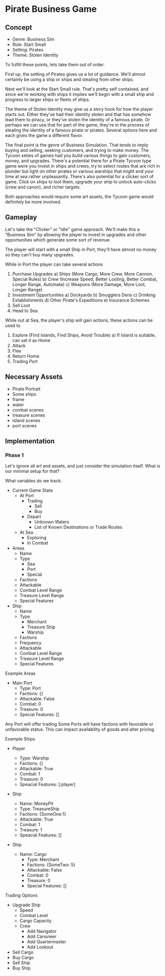 # Pirate Business Game

## Concept
* Genre: Business Sim
* Rule: Start Small
* Setting: Pirates
* Theme: Stolen Identity

To fulfill these points, lets take them out of order.

First up, the setting of Pirates gives us a lot of guidance.  We'll almost certainly be using a ship or ships and stealing from other ships.

Next we'll look at the Start Small rule.  That's pretty self contained, and since we're working with ships it implies we'll begin with a small ship and progress to larger ships or fleets of ships.

The theme of Stolen Identity may give us a story hook for how the player starts out.  Either they've had their identity stolen and that has somehow lead them to piracy, or they've stolen the identity of a famous pirate.  Or perhaps we can use that for part of the game, they're in the process of stealing the identity of a famous pirate or pirates. Several options here and each gives the game a different flavor.

The final point is the genre of Business Simulation.  That tends to imply buying and selling, seeking customers, and trying to make money.  The Tycoon seties of games had you build various things to gain customers, money, and upgrades.  There's a potential there for a Pirate Tycoon type game were you invest in ships and crews, try to select routes that are rich in plunder but light on other pirates or various warships that might end your time at sea rather unpleasantly.  There's also potential for a clicker sort of game.   Click on ships to loot them, upgrade your ship to  unlock auto-clicks (crew and canon), and richer targets.

Both approaches would require some art assets, the Tycoon game would definitely be more involved.

## Gameplay
  Let's take the "Clicker" or "Idle" game approach.  We'll make this a "Business Sim" by allowing the player to invest in upgrades and other opportunities which generate some sort of revenue.

  The player will start with a small Ship in Port, they'll have almost no money so they can't buy many upgrades.

  While in Port the player can take several actions
  1) Purchase Upgrades
    a) Ships (More Cargo, More Crew, More Cannon, Special Rules)
    b) Crew (Increase Speed, Better Looting, Better Combat, Longer Range, Automate)
    c) Weapons (More Damage, More Loot, Longer Range)
  2) Investment Opportunities
    a) Dockyards
    b) Smugglers Dens
    c) Drinking Extablishments
    d) Other Pirate's Expeditions
    e) Insurance Schemes
  3) Sell Loot
  4) Head to Sea

  While out at Sea, the player's ship will gain actions, these actions can be used to
  1) Explore (Find Islands, Find Ships, Avoid Trouble)
    a) If Island is suitable, can set it as Home
  2) Attack
  3) Flee
  4) Return Home
  5) Trading Port

## Necessary Assets
  * Pirate Portrait
  * Some ships
  * frame
  * water
  * combat scenes
  * treasure scenes
  * island scenes
  * port scenes

## Implementation

### Phase 1
  Let's ignore all art and assets, and just consider the simulation itself.  What is our minimal setup for that?

  What variables do we track:
  * Current Game State
    * At Port
      * Trading
        * Sell
        * Buy
      * Depart
        * Unknown Waters
        * List of Known Destinations or Trade Routes
    * At Sea
      * Exploring
      * In Combat
  * Areas
    * Name
    * Type
      * Sea
      * Port
      * Special
    * Factions
    * Attackable
    * Combat Level Range
    * Treasure Level Range
    * Special Features
  * Ship
    * Name
    * Type
      * Merchant
      * Treasure Ship
      * Warship
    * Factions
    * Frequency
    * Attackable
    * Combat Level Range
    * Treasure Level Range
    * Special Features

  Example Areas
  * Main Port
    * Type: Port
    * Factions: {}
    * Attackable: False
    * Combat: 0
    * Treasure: 0
    * Special Features: []

  Any Port will offer trading
  Some Ports will have factions with favorable or unfavorable status.  This can impact availability of goods and alter pricing.

  Example Ships
  * Player
    * Type: Warship
    * Factions: {}
    * Attackable: True
    * Combat: 1
    * Treasure: 0
    * Speacial Features: [:player]

  * Ship
    * Name: MoneyPit
    * Type: TreasureShip
    * Factions: {SomeOne:1}
    * Attackable: True
    * Combat: 1
    * Treasure: 1
    * Speacial Features: []

  * Ship
    * Name: Cargo
      * Type: Merchant
      * Factions: {SomeTwo: 5}
      * Attackable: False
      * Combat: 0
      * Treasure: 0
      * Special Features: []

  Trading Options
  * Upgrade Ship
    * Speed
    * Combat Level
    * Cargo Capacity
    * Crew
      * Add Navigator
      * Add Canoneer
      * Add Quartermaster
      * Add Lookout
  * Sell Cargo
  * Buy Cargo
  * Sell Ship
  * Buy Ship
